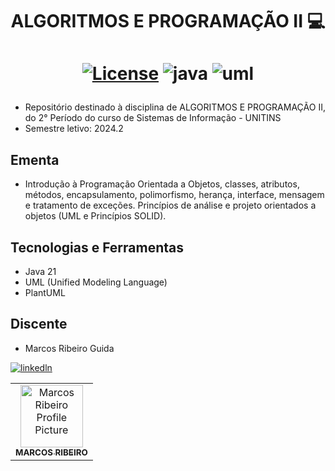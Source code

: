 <h1 align="center" style="font-weight: bold;">ALGORITMOS E PROGRAMAÇÃO II 💻</h1>
<h1 align="center" style="font-weight: bold;">

[JAVA_BADGE]:https://img.shields.io/badge/java-%23ED8B00.svg?style=for-the-badge&logo=openjdk&logoColor=white
[UML_BADGE]: https://img.shields.io/badge/UML-FABD14.svg?style=for-the-badge&logo=UML&logoColor=black
[![License](https://img.shields.io/badge/License-Apache_2.0-blue.svg)](https://opensource.org/licenses/Apache-2.0) 
![java][JAVA_BADGE]
![uml][UML_BADGE]
</h1>

 - Repositório destinado à disciplina de ALGORITMOS E PROGRAMAÇÃO II, do 2° Período do curso de Sistemas de Informação - UNITINS
 - Semestre letivo: 2024.2

## Ementa
- Introdução à Programação Orientada a Objetos, classes, atributos, métodos,
encapsulamento, polimorfismo, herança, interface, mensagem e tratamento de
exceções. Princípios de análise e projeto orientados a objetos (UML e Princípios
SOLID).

## Tecnologias e Ferramentas
* Java 21
* UML (Unified Modeling Language)
* PlantUML

## Discente

- Marcos Ribeiro Guida
<table>
   <tr>
     <td align="center">
       <a href="#">
         <img src="https://avatars.githubusercontent.com/u/105091587?s=96&v=4" width="100px;" alt="Marcos Ribeiro Profile Picture"/><br>
         <sub>
           <b>MARCOS RIBEIRO</b>
         </sub>
       </a>
     </td>


[![linkedln](https://img.shields.io/badge/LinkedIn-0077B5?style=for-the-badge&logo=linkedin&logoColor=white)](https://www.linkedin.com/in/marcos-ribeiro-guida?utm_source=share&utm_campaign=share_via&utm_content=profile&utm_medium=ios_app)

